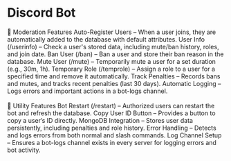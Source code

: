 # Discord Bot

🔹 Moderation Features
Auto-Register Users – When a user joins, they are automatically added to the database with default attributes.
User Info (/userinfo) – Check a user's stored data, including mute/ban history, roles, and join date.
Ban User (/ban) – Ban a user and store their ban reason in the database.
Mute User (/mute) – Temporarily mute a user for a set duration (e.g., 30m, 1h).
Temporary Role (/temprole) – Assign a role to a user for a specified time and remove it automatically.
Track Penalties – Records bans and mutes, and tracks recent penalties (last 30 days).
Automatic Logging – Logs errors and important actions in a bot-logs channel.
<BR>
<BR>
🔹 Utility Features
Bot Restart (/restart) – Authorized users can restart the bot and refresh the database.
Copy User ID Button – Provides a button to copy a user’s ID directly.
MongoDB Integration – Stores user data persistently, including penalties and role history.
Error Handling – Detects and logs errors from both normal and slash commands.
Log Channel Setup – Ensures a bot-logs channel exists in every server for logging errors and bot activity.
